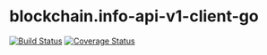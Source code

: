# blockchain.info-api-v1-client-go

[![Build Status](https://travis-ci.org/bkrem/blockchain.info-api-v1-client-go.svg?branch=master)](https://travis-ci.org/bkrem/blockchain.info-api-v1-client-go)
[![Coverage Status](https://coveralls.io/repos/github/bkrem/blockchain.info-api-v1-client-go/badge.svg)](https://coveralls.io/github/bkrem/blockchain.info-api-v1-client-go)
